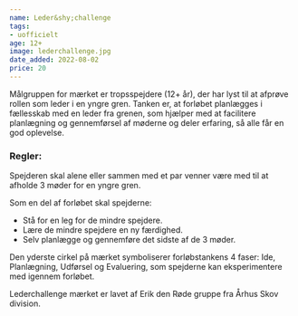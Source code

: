 ```yaml
---
name: Leder&shy;challenge
tags:
- uofficielt
age: 12+
image: lederchallenge.jpg
date_added: 2022-08-02
price: 20
---
```

Målgruppen for mærket er tropsspejdere (12+ år), der har lyst til at afprøve rollen som leder i en yngre gren. Tanken er, at forløbet planlægges i fællesskab med en leder fra grenen, som hjælper med at facilitere planlægning og gennemførsel af møderne og deler erfaring, så alle får en god oplevelse.

### Regler:
Spejderen skal alene eller sammen med et par venner være med til at afholde 3 møder for en yngre gren.

Som en del af forløbet skal spejderne:
- Stå for en leg for de mindre spejdere.
- Lære de mindre spejdere en ny færdighed. 
- Selv planlægge og gennemføre det sidste af de 3 møder.

Den yderste cirkel på mærket symboliserer forløbstankens 4 faser: Ide, Planlægning, Udførsel og Evaluering, som spejderne kan eksperimentere med igennem forløbet.

Lederchallenge mærket er lavet af Erik den Røde gruppe fra Århus Skov division.

